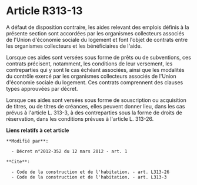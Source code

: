 # Article R313-13

A défaut de disposition contraire, les aides relevant des emplois définis à la présente section sont accordées par les
organismes collecteurs associés de l'Union d'économie sociale du logement et font l'objet de contrats entre les organismes
collecteurs et les bénéficiaires de l'aide. 

Lorsque ces aides sont versées sous forme de prêts ou de subventions, ces contrats précisent, notamment, les conditions de
leur versement, les contreparties qui y sont le cas échéant associées, ainsi que les modalités du contrôle exercé par les
organismes collecteurs associés de l'Union d'économie sociale du logement. Ces contrats comprennent des clauses types
approuvées par décret. 

Lorsque ces aides sont versées sous forme de souscription ou acquisition de titres, ou de titres de créances, elles peuvent
donner lieu, dans les cas prévus à l'article L. 313-3, à des contreparties sous la forme de droits de réservation, dans les
conditions prévues à l'article L. 313-26.

**Liens relatifs à cet article**

	**Modifié par**:

	  - Décret n°2012-352 du 12 mars 2012 - art. 1

	**Cite**:

	  - Code de la construction et de l'habitation. - art. L313-26
	  - Code de la construction et de l'habitation. - art. L313-3
